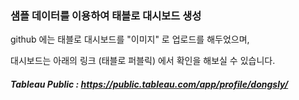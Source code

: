 ### 샘플 데이터를 이용하여 태블로 대시보드 생성


github 에는 태블로 대시보드를 "이미지" 로 업로드를 해두었으며,

대시보드는 아래의 링크 (태블로 퍼블릭) 에서 확인을 해보실 수 있습니다.
##### Tableau Public : https://public.tableau.com/app/profile/dongsly/

